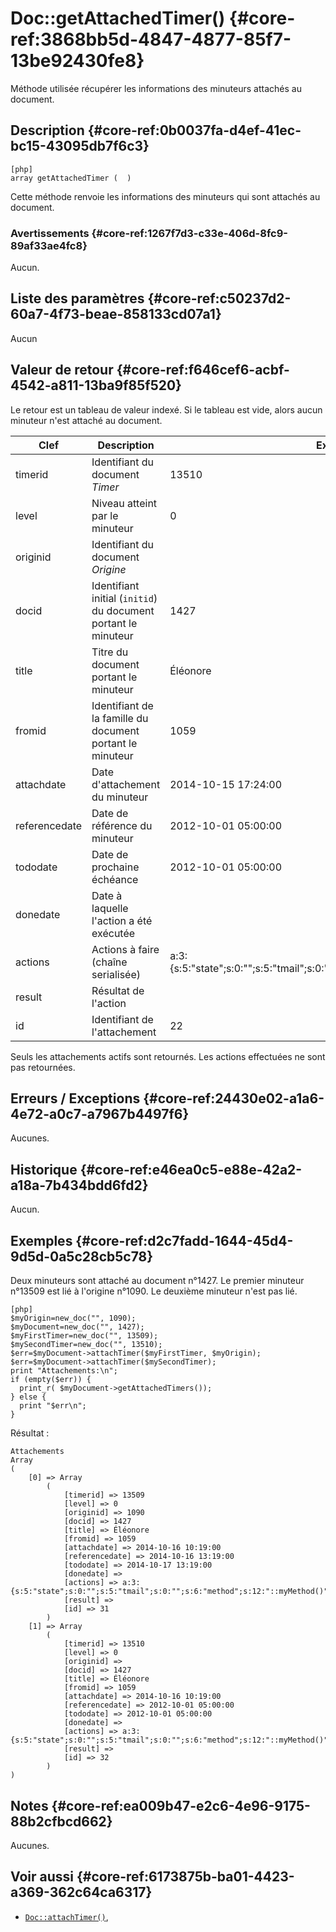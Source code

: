 # Doc::getAttachedTimer()  {#core-ref:3868bb5d-4847-4877-85f7-13be92430fe8}

<div class="short-description" markdown="1">
Méthode utilisée récupérer les informations des minuteurs attachés au document.
</div>

## Description  {#core-ref:0b0037fa-d4ef-41ec-bc15-43095db7f6c3}

    [php]
    array getAttachedTimer (  )

Cette méthode renvoie les informations des minuteurs qui sont attachés au
document.

### Avertissements  {#core-ref:1267f7d3-c33e-406d-8fc9-89af33ae4fc8}

Aucun.

## Liste des paramètres  {#core-ref:c50237d2-60a7-4f73-beae-858133cd07a1}

Aucun

## Valeur de retour  {#core-ref:f646cef6-acbf-4542-a811-13ba9f85f520}

Le retour est un tableau de valeur indexé. Si le tableau est vide, alors aucun
minuteur n'est attaché au document.

|      Clef     |                          Description                           |                                    Exemple                                    |
| ------------- | -------------------------------------------------------------- | ----------------------------------------------------------------------------- |
| timerid       | Identifiant du document *Timer*                                | 13510                                                                         |
| level         | Niveau atteint par le minuteur                                 | 0                                                                             |
| originid      | Identifiant du document  *Origine*                             |                                                                               |
| docid         | Identifiant initial (`initid`) du document portant le minuteur | 1427                                                                          |
| title         | Titre  du document portant le minuteur                         | Éléonore                                                                      |
| fromid        | Identifiant de la famille   du document portant le minuteur    | 1059                                                                          |
| attachdate    | Date d'attachement du minuteur                                 | 2014-10-15 17:24:00                                                           |
| referencedate | Date de référence du minuteur                                  | 2012-10-01 05:00:00                                                           |
| tododate      | Date de prochaine échéance                                     | 2012-10-01 05:00:00                                                           |
| donedate      | Date à laquelle l'action a été exécutée                        |                                                                               |
| actions       | Actions à faire (chaîne serialisée)                            | a:3:{s:5:"state";s:0:"";s:5:"tmail";s:0:"";s:6:"method";s:12:"::myMethod()";} |
| result        | Résultat de l'action                                           |                                                                               |
| id            | Identifiant de l'attachement                                   | 22                                                                            |

Seuls les attachements actifs sont retournés. Les actions effectuées ne sont pas 
retournées.

## Erreurs / Exceptions  {#core-ref:24430e02-a1a6-4e72-a0c7-a7967b4497f6}

Aucunes.

## Historique  {#core-ref:e46ea0c5-e88e-42a2-a18a-7b434bdd6fd2}

Aucun.

## Exemples  {#core-ref:d2c7fadd-1644-45d4-9d5d-0a5c28cb5c78}

Deux minuteurs sont attaché au document n°1427. Le premier minuteur n°13509 est 
lié à l'origine n°1090. Le deuxième minuteur n'est pas lié.

    [php]
    $myOrigin=new_doc("", 1090);
    $myDocument=new_doc("", 1427);
    $myFirstTimer=new_doc("", 13509);
    $mySecondTimer=new_doc("", 13510);
    $err=$myDocument->attachTimer($myFirstTimer, $myOrigin);
    $err=$myDocument->attachTimer($mySecondTimer);
    print "Attachements:\n";
    if (empty($err)) {
      print_r( $myDocument->getAttachedTimers());
    } else {
      print "$err\n";
    }

Résultat :

    Attachements
    Array
    (
        [0] => Array
            (
                [timerid] => 13509
                [level] => 0
                [originid] => 1090
                [docid] => 1427
                [title] => Éléonore
                [fromid] => 1059
                [attachdate] => 2014-10-16 10:19:00
                [referencedate] => 2014-10-16 13:19:00
                [tododate] => 2014-10-17 13:19:00
                [donedate] => 
                [actions] => a:3:{s:5:"state";s:0:"";s:5:"tmail";s:0:"";s:6:"method";s:12:"::myMethod()";}
                [result] => 
                [id] => 31
            )
        [1] => Array
            (
                [timerid] => 13510
                [level] => 0
                [originid] => 
                [docid] => 1427
                [title] => Éléonore
                [fromid] => 1059
                [attachdate] => 2014-10-16 10:19:00
                [referencedate] => 2012-10-01 05:00:00
                [tododate] => 2012-10-01 05:00:00
                [donedate] => 
                [actions] => a:3:{s:5:"state";s:0:"";s:5:"tmail";s:0:"";s:6:"method";s:12:"::myMethod()";}
                [result] => 
                [id] => 32
            )
    )



## Notes  {#core-ref:ea009b47-e2c6-4e96-9175-88b2cfbcd662}

Aucunes.

## Voir aussi  {#core-ref:6173875b-ba01-4423-a369-362c64ca6317}


*   [`Doc::attachTimer()`][docattachtimer],

<!-- links -->
[docstore]:         #core-ref:b8540d13-ece6-4e9e-9b72-6a56bca9da12
[docunattachtimer]: #core-ref:0449b66d-e5ba-4fb6-88b5-5c69a1a4c27b
[docgetattachedtimers]:   #core-ref:3868bb5d-4847-4877-85f7-13be92430fe8
[dyndate]:          #core-ref:386637d4-ab5b-4b3b-bf80-f2e6c226c555
[docattachtimer]:   #core-ref:d40860f3-d0ba-4cff-b2e8-76ddfa08c600
